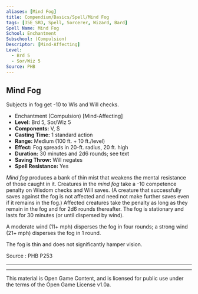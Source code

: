 ```yaml
---
aliases: [Mind Fog]
title: Compendium/Basics/Spell/Mind Fog
tags: [35E_SRD, Spell, Sorcerer, Wizard, Bard]
Spell Name: Mind Fog
School: Enchantment
Subschool: (Compulsion)
Descriptor: [Mind-Affecting]
Level:
  - Brd 5
  - Sor/Wiz 5
Source: PHB
---
```



## Mind Fog

Subjects in fog get -10 to Wis and Will checks.

*   Enchantment (Compulsion) [Mind-Affecting]
*   **Level:** Brd 5, Sor/Wiz 5
*   **Components:** V, S
*   **Casting Time:** 1 standard action
*   **Range:** Medium (100 ft. + 10 ft./level)
*   **Effect:** Fog spreads in 20-ft. radius, 20 ft. high
*   **Duration:** 30 minutes and 2d6 rounds; see text
*   **Saving Throw:** Will negates
*   **Spell Resistance:** Yes

<p><i>Mind fog</i> produces a bank of thin mist that weakens the mental resistance of those caught in it. Creatures in the <i>mind fog</i> take a -10 competence penalty on Wisdom checks and Will saves. (A creature that successfully saves against the fog is not affected and need not make further saves even if it remains in the fog.) Affected creatures take the penalty as long as they remain in the fog and for 2d6 rounds thereafter. The fog is stationary and lasts for 30 minutes (or until dispersed by wind).</p><p>A moderate wind (11+ mph) disperses the fog in four rounds; a strong wind (21+ mph) disperses the fog in 1 round.</p><p>The fog is thin and does not significantly hamper vision.</p>

Source : PHB P253

---

---

This material is Open Game Content, and is licensed for public use under
the terms of the Open Game License v1.0a.
